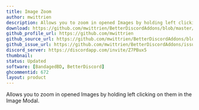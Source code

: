 ```yaml
---
title: Image Zoom
author: mwittrien
description: Allows you to zoom in opened Images by holding left clicking on them in the Image Modal.
download: https://github.com/mwittrien/BetterDiscordAddons/blob/master/Plugins/ImageZoom/ImageZoom.plugin.js
github_profile_url: https://github.com/mwittrien
github_source_url: https://github.com/mwittrien/BetterDiscordAddons/blob/master/Plugins/ImageZoom/
github_issue_url: https://github.com/mwittrien/BetterDiscordAddons/issues/
discord_server: https://discordapp.com/invite/Z7PBux5
thumbnail:
status: Updated
software: [BandagedBD, BetterDiscord]
ghcommentid: 672
layout: product
---
```

Allows you to zoom in opened Images by holding left clicking on them in the Image Modal.